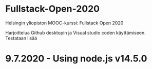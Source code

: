 # Fullstack-Open-2020
Helsingin yliopiston MOOC-kurssi: Fullstack Open 2020


Harjoittelua Github desktopin ja Visual studio coden käyttämiseen. 
Testataan lisää

# 9.7.2020 - Using node.js v14.5.0